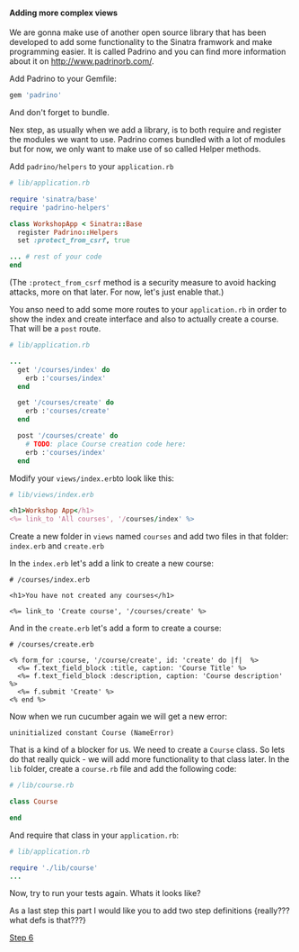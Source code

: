 #### Adding more complex views

We are gonna make use of another open source library that has been developed to add some functionality to the Sinatra framwork and make programming easier. It is called Padrino and you can find more information about it on http://www.padrinorb.com/.

Add Padrino to your Gemfile:

```ruby
gem 'padrino'
```

And don't forget to bundle.

Nex step, as usually when we add a library, is to both require and register the modules we want to use. Padrino comes bundled with a lot of modules but for now, we only want to make use of so called Helper methods.

Add `padrino/helpers` to your `application.rb`

```ruby
# lib/application.rb

require 'sinatra/base'
require 'padrino-helpers'

class WorkshopApp < Sinatra::Base
  register Padrino::Helpers
  set :protect_from_csrf, true

... # rest of your code
end
```
(The `:protect_from_csrf` method is a security measure to avoid hacking attacks, more on that later. For now, let's just enable that.)

You anso need to add some more routes to your `application.rb` in order to show the index and create interface and also to actually create a course. That will be a `post` route.

```ruby
# lib/application.rb

...
  get '/courses/index' do
    erb :'courses/index'
  end

  get '/courses/create' do
    erb :'courses/create'
  end

  post '/courses/create' do
    # TODO: place Course creation code here:
    erb :'courses/index'
  end

```

Modify your `views/index.erb`to look like this:

```ruby
# lib/views/index.erb

<h1>Workshop App</h1>
<%= link_to 'All courses', '/courses/index' %>
```

Create a new folder in `views` named `courses` and add two files in that folder: `index.erb` and `create.erb`

In the `index.erb` let's add a link to create a new course:

```HTML+ERB
# /courses/index.erb

<h1>You have not created any courses</h1>

<%= link_to 'Create course', '/courses/create' %>
```

And in the `create.erb` let's add a form to create a course:

```HTML+ERB
# /courses/create.erb

<% form_for :course, '/course/create', id: 'create' do |f|  %>
  <%= f.text_field_block :title, caption: 'Course Title' %>
  <%= f.text_field_block :description, caption: 'Course description' %>
  <%= f.submit 'Create' %>
<% end %>
```

Now when we run cucumber again we will get a new error:
```shell
uninitialized constant Course (NameError)
```

That is a kind of a blocker for us. We need to create a `Course` class. So lets do that really quick - we will add more functionality to that class later.
 In the `lib` folder, create a `course.rb` file and add the following code:

 ```ruby
 # /lib/course.rb

 class Course

 end
 ```

 And require that class in your `application.rb`:

 ```ruby
 # lib/application.rb

 require './lib/course'
 ...
 ```

Now, try to run your tests again. Whats it looks like?

As a last step this part I would like you to add two step definitions {really??? what defs is that???}

[Step 6](step6.md)

